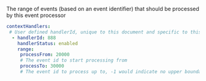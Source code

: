 The range of events (based on an event identifier) that should be processed by this event processor

```yaml
contextHandlers:
 # User defined handlerId, unique to this document and specific to this handler, along with operational control as to this handlers current operation
  - handlerId: 888
    handlerStatus: enabled
    range:
     processFrom: 20000
     # The event id to start processing from
     processTo: 30000
     # The event id to process up to, -1 would indicate no upper boundary
     
```

